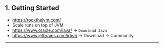 ## 1. Getting Started
* https://rockthejvm.com/
* Scale runs on top of JVM
* https://www.oracle.com/java/ -> `Download Java`
* https://www.jetbrains.com/idea/ -> Download -> Community
***
